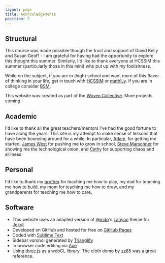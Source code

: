 ```yaml
---
layout: page
title: Acknowledgements
position: 7
---
```


## Structural 

This course was made possible though the trust and support of David Kelly and Susan Geoff - I am grateful for having had the opportunity to explore this thought this summer.  Similarly, I'd like to thank everyone at HCSSiM this summer (particularly those in this mini) who put up with my foolishness.

While on the subject, if you are in (high) school and want more of this flavor of thinking in your life, get in touch with [HCSSiM](http://hcssim.org) or [mathILy](http://www.mathily.org/).  If you are in college consider [BSM](http://www.budapestsemesters.com/).

This website was created as part of the [Woven Collective](http://www.wovencollective.org/the-band/). More projects coming.

## Academic 

I'd like to thank all the great teachers/mentors I've had the good fortune to have along the years.  This site is my attempt to make sense of lessons that have been bouncing around for a while.  In particular, [Adam](https://web.math.princeton.edu/~amarcus/index.html), for getting me started, [James West](https://www.math.cornell.edu/m/People/bynetid/jew13) for pushing me to grow in school, [Steve Marschner](http://www.cs.cornell.edu/~srm/) for showing me the technological onion, and [Cathy](http://mathbabe.org/) for supporting chaos and silliness.  

## Personal

I'd like to thank my [brother](https://danscreativeoutlet.wordpress.com/) for teaching me how to play, my dad for teaching me how to build, my mom for teaching me how to draw, and my grandparents for teaching me how to care.  

## Software

* This website uses an adapted version of [@mdo](https://twitter.com/mdo)'s [Lanyon](http://lanyon.getpoole.com) theme for [Jekyll](http://jekyllrb.com)
* Developed on GitHub and hosted for free on [GitHub Pages](https://pages.github.com)
* Coded with [Sublime Text](http://sublimetext.com)
* Sidebar voronoi generated by [Trianglify](http://qrohlf.com/trianglify/)
* In browser code editing via [Ace](https://ace.c9.io/#nav=about)
* Using [three.js](http://threejs.org/) as a webGL library.  The cloth demo by [zz85](http://www.joshuakoo.com/) was a great reference.  

<!-- <p class="message">
  Hey there! This page is included as an example. Feel free to customize it for your own use upon downloading. Carry on!
</p>

## Philisophical

https://github.com/ledeprogram/courses/tree/master/platforms

My interest in experimenting with using web technologies to make explorable explinations LINK, goes back some time.  Vi Hart one.  Also, Cathy lede program class.  

In the novel, *The Strange Case of Dr. Jeykll and Mr. Hyde*, Mr. Poole is Dr. Jekyll's virtuous and loyal butler. Similarly, Poole is an upstanding and effective butler that helps you build Jekyll themes. It's made by [@mdo](https://twitter.com/mdo).

There are currently two themes built on Poole:

* [Hyde](http://hyde.getpoole.com)
* [Lanyon](http://lanyon.getpoole.com)

Learn more and contribute on [GitHub](https://github.com/poole).

## Setup

Some fun facts about the setup of this project include:

* Built for [Jekyll](http://jekyllrb.com)
* Developed on GitHub and hosted for free on [GitHub Pages](https://pages.github.com)
* Coded with [Sublime Text 2](http://sublimetext.com), an amazing code editor
* Designed and developed while listening to music like [Blood Bros Trilogy](https://soundcloud.com/maddecent/sets/blood-bros-series)

Have questions or suggestions? Feel free to [open an issue on GitHub](https://github.com/poole/issues/new) or [ask me on Twitter](https://twitter.com/mdo).

Thanks for reading!

https://github.com/poole/lanyon -->
